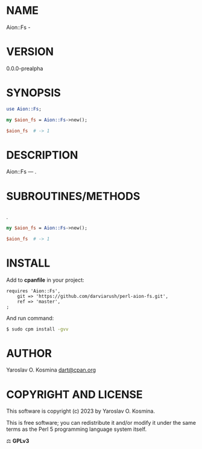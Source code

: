 # NAME

Aion::Fs - 

# VERSION

0.0.0-prealpha

# SYNOPSIS

```perl
use Aion::Fs;

my $aion_fs = Aion::Fs->new();

$aion_fs  # -> 1
```

# DESCRIPTION

Aion::Fs — .

# SUBROUTINES/METHODS

## 

.

```perl
my $aion_fs = Aion::Fs->new();

$aion_fs  # -> 1
```

# INSTALL

Add to **cpanfile** in your project:

```cpanfile
requires 'Aion::Fs',
    git => 'https://github.com/darviarush/perl-aion-fs.git',
    ref => 'master',
;
```

And run command:

```sh
$ sudo cpm install -gvv
```

# AUTHOR

Yaroslav O. Kosmina [dart@cpan.org](mailto:dart@cpan.org)

# COPYRIGHT AND LICENSE
This software is copyright (c) 2023 by Yaroslav O. Kosmina.

This is free software; you can redistribute it and/or modify it under the same terms as the Perl 5 programming language system itself.

⚖ **GPLv3**
